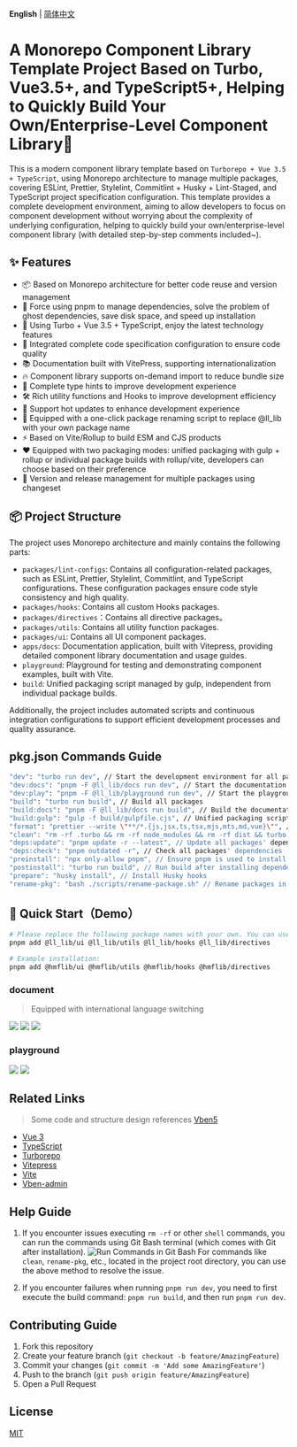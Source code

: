 **English** | [简体中文](./README.zh-CN.md)

# A Monorepo Component Library Template Project Based on Turbo, Vue3.5+, and TypeScript5+, Helping to Quickly Build Your Own/Enterprise-Level Component Library🚀

This is a modern component library template based on `Turborepo + Vue 3.5 + TypeScript`, using Monorepo architecture to manage multiple packages, covering ESLint, Prettier, Stylelint, Commitlint + Husky + Lint-Staged, and TypeScript project specification configuration. This template provides a complete development environment, aiming to allow developers to focus on component development without worrying about the complexity of underlying configuration, helping to quickly build your own/enterprise-level component library (with detailed step-by-step comments included~).

## ✨ Features

- 📦 Based on Monorepo architecture for better code reuse and version management
- 🚫 Force using pnpm to manage dependencies, solve the problem of ghost dependencies, save disk space, and speed up installation
- 🚀 Using Turbo + Vue 3.5 + TypeScript, enjoy the latest technology features
- 🎨 Integrated complete code specification configuration to ensure code quality
- 📚 Documentation built with VitePress, supporting internationalization
- 🔥 Component library supports on-demand import to reduce bundle size
- 🎯 Complete type hints to improve development experience
- 🛠️ Rich utility functions and Hooks to improve development efficiency
- 🔄 Support hot updates to enhance development experience
- 🔧 Equipped with a one-click package renaming script to replace @ll_lib with your own package name
- ⚡️ Based on Vite/Rollup to build ESM and CJS products
- ❤️ Equipped with two packaging modes: unified packaging with gulp + rollup or individual package builds with rollup/vite, developers can choose based on their preference
- 📝 Version and release management for multiple packages using changeset

## 📦 Project Structure

The project uses Monorepo architecture and mainly contains the following parts:

- `packages/lint-configs`: Contains all configuration-related packages, such as ESLint, Prettier, Stylelint, Commitlint, and TypeScript configurations. These configuration packages ensure code style consistency and high quality.
- `packages/hooks`: Contains all custom Hooks packages.
- `packages/directives`：Contains all directive packages。
- `packages/utils`: Contains all utility function packages.
- `packages/ui`: Contains all UI component packages.
- `apps/docs`: Documentation application, built with Vitepress, providing detailed component library documentation and usage guides.
- `playground`: Playground for testing and demonstrating component examples, built with Vite.
- `build`: Unified packaging script managed by gulp, independent from individual package builds.

Additionally, the project includes automated scripts and continuous integration configurations to support efficient development processes and quality assurance.

## pkg.json Commands Guide

```bash
"dev": "turbo run dev", // Start the development environment for all packages
"dev:docs": "pnpm -F @ll_lib/docs run dev", // Start the documentation application
"dev:play": "pnpm -F @ll_lib/playground run dev", // Start the playground
"build": "turbo run build", // Build all packages
"build:docs": "pnpm -F @ll_lib/docs run build", // Build the documentation application
"build:gulp": "gulp -f build/gulpfile.cjs", // Unified packaging script managed by gulp
"format": "prettier --write \"**/*.{js,jsx,ts,tsx,mjs,mts,md,vue}\"", // Format all packages' code
"clean": "rm -rf .turbo && rm -rf node_modules && rm -rf dist && turbo run clean", // Clean all packages
"deps:update": "pnpm update -r --latest", // Update all packages' dependencies
"deps:check": "pnpm outdated -r", // Check all packages' dependencies
"preinstall": "npx only-allow pnpm", // Ensure pnpm is used to install dependencies
"postinstall": "turbo run build", // Run build after installing dependencies to ensure all packages are built and the project runs successfully
"prepare": "husky install", // Install Husky hooks
"rename-pkg": "bash ./scripts/rename-package.sh" // Rename packages in one go, e.g., @ll_lib -> @vue3-lib
```

## 🚀 Quick Start（Demo）

```bash
# Please replace the following package names with your own. You can use the rename-pkg command to change @ll_lib to your own package name, for example: pnpm rename-pkg "@ll_lib" "@vue3-lib"
pnpm add @ll_lib/ui @ll_lib/utils @ll_lib/hooks @ll_lib/directives

# Example installation:
pnpm add @hmflib/ui @hmflib/utils @hmflib/hooks @hmflib/directives
```

### document

> Equipped with international language switching

![](https://ssuperlilei.github.io/drawing-bed/images/pic-go/202412291431548.png)
![](https://ssuperlilei.github.io/drawing-bed/images/pic-go/202411271629728.png)
![](https://ssuperlilei.github.io/drawing-bed/images/pic-go/202411271629672.png)

### playground

![](https://ssuperlilei.github.io/drawing-bed/images/pic-go/202411271630381.png)
![](https://ssuperlilei.github.io/drawing-bed/images/pic-go/202411271631563.png)

## Related Links

> Some code and structure design references [Vben5](https://github.com/vbenjs/vue-vben-admin)

- [Vue 3](https://vuejs.org/)
- [TypeScript](https://www.typescriptlang.org/)
- [Turborepo](https://turbo.build/repo)
- [Vitepress](https://vitepress.dev/)
- [Vite](https://vitejs.dev/)
- [Vben-admin](https://github.com/vbenjs/vue-vben-admin)

## Help Guide

1. If you encounter issues executing `rm -rf` or other `shell` commands, you can run the commands using Git Bash terminal (which comes with Git after installation).
   ![Run Commands in Git Bash](https://ssuperlilei.github.io/drawing-bed/images/pic-go/202412251542234.png)
   For commands like `clean`, `rename-pkg`, etc., located in the project root directory, you can use the above method to resolve the issue.

2. If you encounter failures when running `pnpm run dev`, you need to first execute the build command: `pnpm run build`, and then run `pnpm run dev`.

## Contributing Guide

1. Fork this repository
2. Create your feature branch (`git checkout -b feature/AmazingFeature`)
3. Commit your changes (`git commit -m 'Add some AmazingFeature'`)
4. Push to the branch (`git push origin feature/AmazingFeature`)
5. Open a Pull Request

## License

[MIT](LICENSE)
